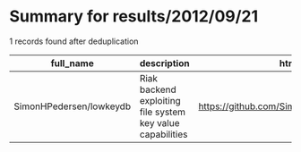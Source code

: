 
# Summary for results/2012/09/21
    
1 records found after deduplication

| full_name | description | html_url | matched_list | matched_count | pushed_at | size | stargazers_count | language | forks_count |
|-------------------------|------------------------------------------------------------|--------------------------------------------|----------------|-----------------|---------------------------|--------|--------------------|------------|---------------|
| SimonHPedersen/lowkeydb | Riak backend exploiting file system key value capabilities | https://github.com/SimonHPedersen/lowkeydb | ['exploit'] | 1 | 2012-09-21 09:04:59+00:00 | 347 | 0 | JavaScript | 1 |
